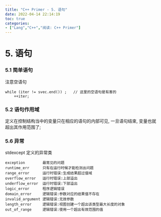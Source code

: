 ```yaml
---
title: "C++ Primer - 5. 语句"
date: 2022-04-14 22:14:19
toc: true
categories:
- ["Lang","C++","阅读: C++ Primer"]
---
```


# 5. 语句


### 5.1 简单语句
注意空语句
```
while (iter != svec.end()) ;   // 这里的空语句是有害的
    ++iter;
```

### 5.2 语句作用域
定义在控制结构当中的变量只在相应的语句的内部可见, 一旦语句结束, 变量也就超出其作用范围了;

### 5.6 异常
stdexcept 定义的异常类
```
exception        最常见的问题
runtime_err      只有在运行时候才能检测出问题
range_error      运行时错误:生成结果超过值域
overflow_error   运行时错误:上部溢出
underflow_error  运行时错误:下部溢出
logic_error      程序逻辑错误
domain_error     逻辑错误:参数对应的结果值不存在
invalid_argument 逻辑错误:无效参数
length_error     逻辑错误:视图创建一个超出该类型最大长度的对象
out_of_range     逻辑错误:使用一个超出有效范围的值
```

